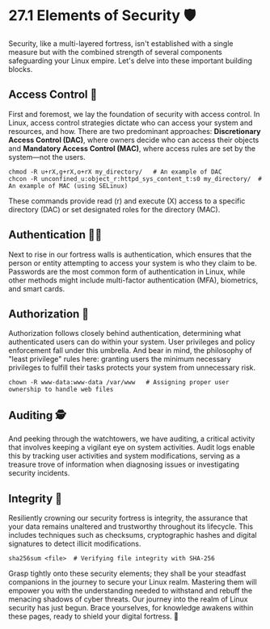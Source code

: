 # 27.1 Elements of Security 🛡️

Security, like a multi-layered fortress, isn't established with a single measure but with the combined strength of several components safeguarding your Linux empire. Let's delve into these important building blocks.

## Access Control 🔑

First and foremost, we lay the foundation of security with access control. In Linux, access control strategies dictate who can access your system and resources, and how. There are two predominant approaches: **Discretionary Access Control (DAC)**, where owners decide who can access their objects and **Mandatory Access Control (MAC)**, where access rules are set by the system—not the users.

```
chmod -R u+rX,g+rX,o+rX my_directory/   # An example of DAC
chcon -R unconfined_u:object_r:httpd_sys_content_t:s0 my_directory/  # An example of MAC (using SELinux)
```
These commands provide read (r) and execute (X) access to a specific directory (DAC) or set designated roles for the directory (MAC).

## Authentication 🕵️‍♂️

Next to rise in our fortress walls is authentication, which ensures that the person or entity attempting to access your system is who they claim to be. Passwords are the most common form of authentication in Linux, while other methods might include multi-factor authentication (MFA), biometrics, and smart cards.

## Authorization 📝

Authorization follows closely behind authentication, determining what authenticated users can do within your system. User privileges and policy enforcement fall under this umbrella. And bear in mind, the philosophy of "least privilege" rules here: granting users the minimum necessary privileges to fulfill their tasks protects your system from unnecessary risk.

```   
chown -R www-data:www-data /var/www   # Assigning proper user ownership to handle web files
```

## Auditing 🕵️

And peeking through the watchtowers, we have auditing, a critical activity that involves keeping a vigilant eye on system activities. Audit logs enable this by tracking user activities and system modifications, serving as a treasure trove of information when diagnosing issues or investigating security incidents.

## Integrity 🤝

Resiliently crowning our security fortress is integrity, the assurance that your data remains unaltered and trustworthy throughout its lifecycle. This includes techniques such as checksums, cryptographic hashes and digital signatures to detect illicit modifications.

```
sha256sum <file>  # Verifying file integrity with SHA-256 
```

Grasp tightly onto these security elements; they shall be your steadfast companions in the journey to secure your Linux realm. Mastering them will empower you with the understanding needed to withstand and rebuff the menacing shadows of cyber threats. Our journey into the realm of Linux security has just begun. Brace yourselves, for knowledge awakens within these pages, ready to shield your digital fortress. 🏰